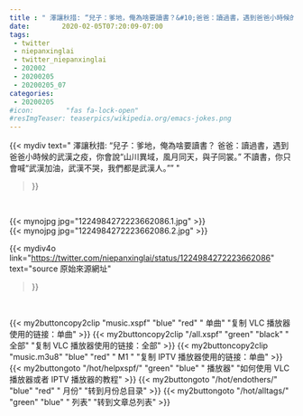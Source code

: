```yaml
---
title : " 澤讓秋措: “兒子：爹地，俺為啥要讀書？&#10;爸爸：讀過書，遇到爸爸小時候的武漢之疫，你會說“山川異域，風月同天，與子同裳。”&#10;不讀書，你只會喊“武漢加油，武漢不哭，我們都是武漢人。””  "
date:        2020-02-05T07:20:09-07:00
tags:
 - twitter
 - niepanxinglai
 - twitter_niepanxinglai
 - 202002
 - 20200205
 - 20200205_07
categories:
 - 20200205
#icon:        "fas fa-lock-open"
#resImgTeaser: teaserpics/wikipedia.org/emacs-jokes.png
---
```


{{< mydiv text=" 澤讓秋措: “兒子：爹地，俺為啥要讀書？&#10;爸爸：讀過書，遇到爸爸小時候的武漢之疫，你會說“山川異域，風月同天，與子同裳。”&#10;不讀書，你只會喊“武漢加油，武漢不哭，我們都是武漢人。””  "
>}}
<br>


 {{< mynojpg jpg="1224984272223662086.1.jpg" >}}<br>  {{< mynojpg jpg="1224984272223662086.2.jpg" >}}<br> 



{{< mydiv4o link="https://twitter.com/niepanxinglai/status/1224984272223662086"
text="source 原始來源網址"
>}}


<br>





{{< my2buttoncopy2clip "music.xspf"        "blue"   "red"    " 单曲"  "复制 VLC 播放器使用的链接：单曲" >}} {{< my2buttoncopy2clip "/all.xspf"         "green"  "black"  " 全部"  "复制 VLC 播放器使用的链接：全部" >}} {{< my2buttoncopy2clip "music.m3u8"        "blue"   "red"    " M1 "    "复制 IPTV 播放器使用的链接：单曲" >}} {{< my2buttongoto      "/hot/helpxspf/"    "green"  "blue"   " 播放器" "如何使用 VLC 播放器或者 IPTV 播放器的教程" >}} {{< my2buttongoto      "/hot/endothers/"   "blue"   "red"    " 月份"   "转到月份总目录" >}} {{< my2buttongoto      "/hot/alltags/"     "green"  "blue"   " 列表"   "转到文章总列表" >}} 
